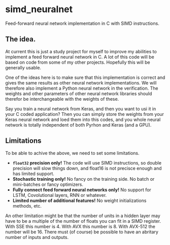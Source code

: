 # simd_neuralnet
Feed-forward neural network implementation in C with SIMD instructions.

## The idea.
At current this is just a study project for myself to improve my abilities to implement a 
feed forward neural network in C. A lot of this code will be based on code from some of my
other projects. Hopefully this will be generally usable.

One of the ideas here is to make sure that this implementation is correct and gives the same
results as other neural network implementations. We will therefore also implement a Python
neural network in the verification. The weights and other parameters of other neural network
libraries should therefor be interchangeable with the weights of these.

Say you train a neural network from Keras, and then you want to usi it in your C coded application?
Then you can simply store the weights from your Keras neural network and loed them into this
codes, and you whole neural network is totally independent of both Pyrhon and Keras (and a GPU).

## Limitations
To be able to achive the above, we need to set some limitations.

 * **`float32` precision only!** The code will use SIMD instructions, so double precision will slow things down, and float16 is not precisce enough and has limited support.
 * **Stochastic training only!** No fancy on the training side. No batch or mini-batches or fancy optimizers.
 * **Fully connect feed forward neural networks only!** No support for LSTM, Covolutional layers, RNN or whatever.
 * **Limited number of additional features!** No weight initializations methods, etc.
 
An other limitation might be that the number of units in a hidden layer may have to be a multiple of the number of floats
you can fit in a SIMD register. With SSE this number is 4. With AVX this number is 8. With AVX-512 the number will be 16. There must (of course) be possible to have an abritary number of inputs and outputs. 
